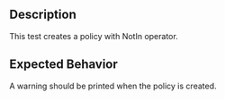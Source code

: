 ## Description

This test creates a policy with NotIn operator.

## Expected Behavior

A warning should be printed when the policy is created.